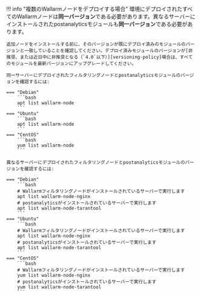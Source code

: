 !!! info "複数のWallarmノードをデプロイする場合"
    環境にデプロイされたすべてのWallarmノードは**同一バージョン**である必要があります。異なるサーバーにインストールされたpostanalyticsモジュールも**同一バージョン**である必要があります。

    追加ノードをインストールする前に、そのバージョンが既にデプロイ済みのモジュールのバージョンと一致していることを確認してください。デプロイ済みモジュールのバージョンが[非推奨、または近日中に非推奨となる（`4.0`以下）][versioning-policy]場合は、すべてのモジュールを最新バージョンにアップグレードしてください。

    同一サーバーにデプロイされたフィルタリングノードとpostanalyticsモジュールのバージョンを確認するには:

    === "Debian"
        ```bash
        apt list wallarm-node
        ```
    === "Ubuntu"
        ```bash
        apt list wallarm-node
        ```
    === "CentOS"
        ```bash
        yum list wallarm-node
        ```

    異なるサーバーにデプロイされたフィルタリングノードとpostanalyticsモジュールのバージョンを確認するには:

    === "Debian"
        ```bash
        # Wallarmフィルタリングノードがインストールされているサーバーで実行します
        apt list wallarm-node-nginx
        # postanalyticsがインストールされているサーバーで実行します
        apt list wallarm-node-tarantool
        ```
    === "Ubuntu"
        ```bash
        # Wallarmフィルタリングノードがインストールされているサーバーで実行します
        apt list wallarm-node-nginx
        # postanalyticsがインストールされているサーバーで実行します
        apt list wallarm-node-tarantool
        ```
    === "CentOS"
        ```bash
        # Wallarmフィルタリングノードがインストールされているサーバーで実行します
        yum list wallarm-node-nginx
        # postanalyticsがインストールされているサーバーで実行します
        yum list wallarm-node-tarantool
        ```
